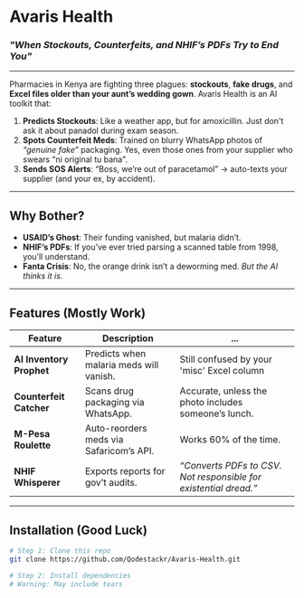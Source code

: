 # Avaris Health  
### *"When Stockouts, Counterfeits, and NHIF’s PDFs Try to End You"*  

---

Pharmacies in Kenya are fighting three plagues: **stockouts**, **fake drugs**, and **Excel files older than your aunt’s wedding gown**. Avaris Health is an AI toolkit that:  
1. **Predicts Stockouts**: Like a weather app, but for amoxicillin. Just don't ask it about panadol during exam season.
2. **Spots Counterfeit Meds**: Trained on blurry WhatsApp photos of *“genuine fake”* packaging. Yes, even those ones from your supplier who swears "ni original tu bana".
3. **Sends SOS Alerts**: “Boss, we’re out of paracetamol” → auto-texts your supplier (and your ex, by accident).  

---

## **Why Bother?**  
- **USAID’s Ghost**: Their funding vanished, but malaria didn’t.  
- **NHIF’s PDFs**: If you’ve ever tried parsing a scanned table from 1998, you’ll understand.  
- **Fanta Crisis**: No, the orange drink isn’t a deworming med. *But the AI thinks it is.*  

---

## **Features (Mostly Work)**  
| Feature | Description | ... |  
|---------|-------------|---------------|  
| **AI Inventory Prophet** | Predicts when malaria meds will vanish. | Still confused by your 'misc' Excel column |  
| **Counterfeit Catcher** | Scans drug packaging via WhatsApp. | Accurate, unless the photo includes someone’s lunch. |  
| **M-Pesa Roulette** | Auto-reorders meds via Safaricom’s API. | Works 60% of the time. |  
| **NHIF Whisperer** | Exports reports for gov’t audits. | *“Converts PDFs to CSV. Not responsible for existential dread.”* |  

---

## **Installation (Good Luck)**  
```bash  
# Step 1: Clone this repo  
git clone https://github.com/Qodestackr/Avaris-Health.git

# Step 2: Install dependencies  
# Warning: May include tears   
